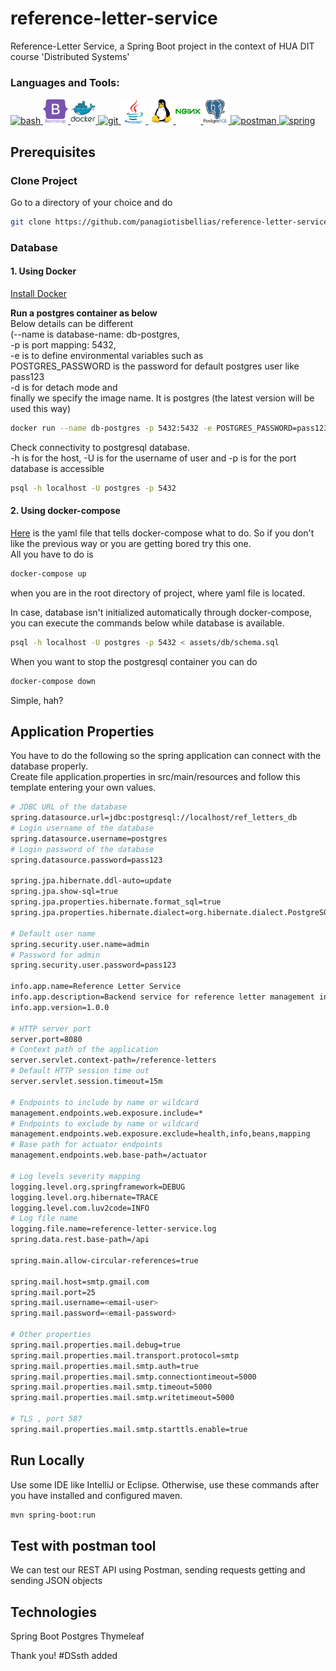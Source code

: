 # reference-letter-service
Reference-Letter Service, a Spring Boot project in the context of HUA DIT course 'Distributed Systems'

<h3 align="left">Languages and Tools:</h3>
<p align="left"> <a href="https://www.gnu.org/software/bash/" target="_blank" rel="noreferrer"> <img src="https://www.vectorlogo.zone/logos/gnu_bash/gnu_bash-icon.svg" alt="bash" width="40" height="40"/> </a> <a href="https://getbootstrap.com" target="_blank" rel="noreferrer"> <img src="https://raw.githubusercontent.com/devicons/devicon/master/icons/bootstrap/bootstrap-plain-wordmark.svg" alt="bootstrap" width="40" height="40"/> </a> <a href="https://www.docker.com/" target="_blank" rel="noreferrer"> <img src="https://raw.githubusercontent.com/devicons/devicon/master/icons/docker/docker-original-wordmark.svg" alt="docker" width="40" height="40"/> </a> <a href="https://git-scm.com/" target="_blank" rel="noreferrer"> <img src="https://www.vectorlogo.zone/logos/git-scm/git-scm-icon.svg" alt="git" width="40" height="40"/> </a> <a href="https://www.java.com" target="_blank" rel="noreferrer"> <img src="https://raw.githubusercontent.com/devicons/devicon/master/icons/java/java-original.svg" alt="java" width="40" height="40"/> </a> <a href="https://www.linux.org/" target="_blank" rel="noreferrer"> <img src="https://raw.githubusercontent.com/devicons/devicon/master/icons/linux/linux-original.svg" alt="linux" width="40" height="40"/> </a> <a href="https://www.nginx.com" target="_blank" rel="noreferrer"> <img src="https://raw.githubusercontent.com/devicons/devicon/master/icons/nginx/nginx-original.svg" alt="nginx" width="40" height="40"/> </a> <a href="https://www.postgresql.org" target="_blank" rel="noreferrer"> <img src="https://raw.githubusercontent.com/devicons/devicon/master/icons/postgresql/postgresql-original-wordmark.svg" alt="postgresql" width="40" height="40"/> </a> <a href="https://postman.com" target="_blank" rel="noreferrer"> <img src="https://www.vectorlogo.zone/logos/getpostman/getpostman-icon.svg" alt="postman" width="40" height="40"/> </a> <a href="https://spring.io/" target="_blank" rel="noreferrer"> <img src="https://www.vectorlogo.zone/logos/springio/springio-icon.svg" alt="spring" width="40" height="40"/> </a> </p>

## Prerequisites
### Clone Project

Go to a directory of your choice and do
```bash
git clone https://github.com/panagiotisbellias/reference-letter-service.git
```

### Database

#### 1. Using Docker
[Install Docker](https://docs.docker.com/get-docker/)

**Run a postgres container as below**  
Below details can be different  
(--name is database-name: db-postgres,  
 -p is port mapping: 5432,  
 -e is to define environmental variables such as  
 POSTGRES_PASSWORD is the password for default postgres user like pass123  
 -d is for detach mode and  
 finally we specify the image name. It is postgres (the latest version will be used this way)

```bash
docker run --name db-postgres -p 5432:5432 -e POSTGRES_PASSWORD=pass123 -d postgres
```
Check connectivity to postgresql database.  
-h is for the host, -U is for the username of user and -p is for the port database is accessible
```bash
psql -h localhost -U postgres -p 5432
```

#### 2. Using docker-compose
[Here](docker-compose.yaml) is the yaml file that tells docker-compose what to do. So if you don't like the previous way or you are getting bored try this one.  
All you have to do is
```bash
docker-compose up
```
when you are in the root directory of project, where yaml file is located.

In case, database isn't initialized automatically through docker-compose, you can execute the commands below while database is available.
```bash
psql -h localhost -U postgres -p 5432 < assets/db/schema.sql
```

When you want to stop the postgresql container you can do
```bash
docker-compose down
```

Simple, hah?

## Application Properties

You have to do the following so the spring application can connect with the database properly.  
Create file application.properties in src/main/resources and follow this template entering your own values.
```bash
# JDBC URL of the database
spring.datasource.url=jdbc:postgresql://localhost/ref_letters_db
# Login username of the database
spring.datasource.username=postgres
# Login password of the database
spring.datasource.password=pass123

spring.jpa.hibernate.ddl-auto=update
spring.jpa.show-sql=true
spring.jpa.properties.hibernate.format_sql=true
spring.jpa.properties.hibernate.dialect=org.hibernate.dialect.PostgreSQL81Dialect

# Default user name
spring.security.user.name=admin
# Password for admin
spring.security.user.password=pass123

info.app.name=Reference Letter Service
info.app.description=Backend service for reference letter management in the context of 'Distributed Systems' course at HUA DIT
info.app.version=1.0.0

# HTTP server port
server.port=8080
# Context path of the application
server.servlet.context-path=/reference-letters
# Default HTTP session time out
server.servlet.session.timeout=15m

# Endpoints to include by name or wildcard
management.endpoints.web.exposure.include=*
# Endpoints to exclude by name or wildcard
management.endpoints.web.exposure.exclude=health,info,beans,mapping
# Base path for actuator endpoints
management.endpoints.web.base-path=/actuator

# Log levels severity mapping
logging.level.org.springframework=DEBUG
logging.level.org.hibernate=TRACE
logging.level.com.luv2code=INFO
# Log file name
logging.file.name=reference-letter-service.log
spring.data.rest.base-path=/api

spring.main.allow-circular-references=true

spring.mail.host=smtp.gmail.com
spring.mail.port=25
spring.mail.username=<email-user>
spring.mail.password=<email-password>

# Other properties
spring.mail.properties.mail.debug=true
spring.mail.properties.mail.transport.protocol=smtp
spring.mail.properties.mail.smtp.auth=true
spring.mail.properties.mail.smtp.connectiontimeout=5000
spring.mail.properties.mail.smtp.timeout=5000
spring.mail.properties.mail.smtp.writetimeout=5000

# TLS , port 587
spring.mail.properties.mail.smtp.starttls.enable=true
```

## Run Locally
Use some IDE like IntelliJ or Eclipse. Otherwise, use these commands after you have installed and configured maven.
```bash
mvn spring-boot:run
```

## Test with postman tool
We can test our REST API using Postman, sending requests getting and sending JSON objects

## Technologies
Spring Boot
Postgres
Thymeleaf

Thank you!
#DSsth added
